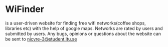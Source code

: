 # WiFinder
is a user-driven website for finding free wifi networks(coffee shops, libraries etc) with the help of google maps. Networks are rated by users and submitted by users.
Any bugs, opinions or questions about the website can be sent to
nicvre-3@student.ltu.se
